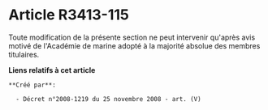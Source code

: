 # Article R3413-115

Toute modification de la présente section ne peut intervenir qu'après avis motivé de l'Académie de marine adopté à la
majorité absolue des membres titulaires.

**Liens relatifs à cet article**

	**Créé par**:

	  - Décret n°2008-1219 du 25 novembre 2008 - art. (V)
